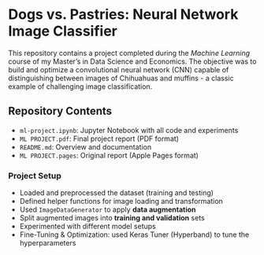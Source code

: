 # Dogs vs. Pastries: Neural Network Image Classifier

This repository contains a project completed during the *Machine Learning* course of my Master’s in Data Science and Economics. The objective was to build and optimize a convolutional neural network (CNN) capable of distinguishing between images of Chihuahuas and muffins - a classic example of challenging image classification.

## Repository Contents

- `ml-project.ipynb`: Jupyter Notebook with all code and experiments
- `ML PROJECT.pdf`: Final project report (PDF format)
- `README.md`: Overview and documentation
- `ML PROJECT.pages`: Original report (Apple Pages format)
  
### Project Setup

- Loaded and preprocessed the dataset (training and testing)
- Defined helper functions for image loading and transformation
- Used `ImageDataGenerator` to apply **data augmentation**
- Split augmented images into **training and validation** sets
- Experimented with different model setups
- Fine-Tuning & Optimization: used Keras Tuner (Hyperband) to tune the hyperparameters
